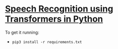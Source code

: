 # [Speech Recognition using Transformers in Python]()
To get it running:
- `pip3 install -r requirements.txt`
